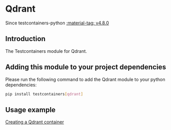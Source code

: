 # Qdrant

Since testcontainers-python <a href="https://github.com/testcontainers/testcontainers-python/releases/tag/v4.8.0"><span class="tc-version">:material-tag: v4.8.0</span></a>

## Introduction

The Testcontainers module for Qdrant.

## Adding this module to your project dependencies

Please run the following command to add the Qdrant module to your python dependencies:

```bash
pip install testcontainers[qdrant]
```

## Usage example

<!--codeinclude-->

[Creating a Qdrant container](../../modules/qdrant/example_basic.py)

<!--/codeinclude-->

